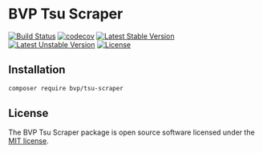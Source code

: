 # BVP Tsu Scraper

[![Build Status](https://github.com/shimomo/bvp-tsu-scraper/workflows/Tests/badge.svg)](https://github.com/shimomo/bvp-tsu-scraper/actions?query=workflow%3Atests)
[![codecov](https://codecov.io/gh/shimomo/bvp-tsu-scraper/graph/badge.svg?token=1AC3RA42BF)](https://codecov.io/gh/shimomo/bvp-tsu-scraper)
[![Latest Stable Version](https://poser.pugx.org/bvp/tsu-scraper/v/stable)](https://packagist.org/packages/bvp/tsu-scraper)
[![Latest Unstable Version](https://poser.pugx.org/bvp/tsu-scraper/v/unstable)](https://packagist.org/packages/bvp/tsu-scraper)
[![License](https://poser.pugx.org/bvp/tsu-scraper/license)](https://packagist.org/packages/bvp/tsu-scraper)

## Installation
```bash
composer require bvp/tsu-scraper
```

## License
The BVP Tsu Scraper package is open source software licensed under the [MIT license](LICENSE).
